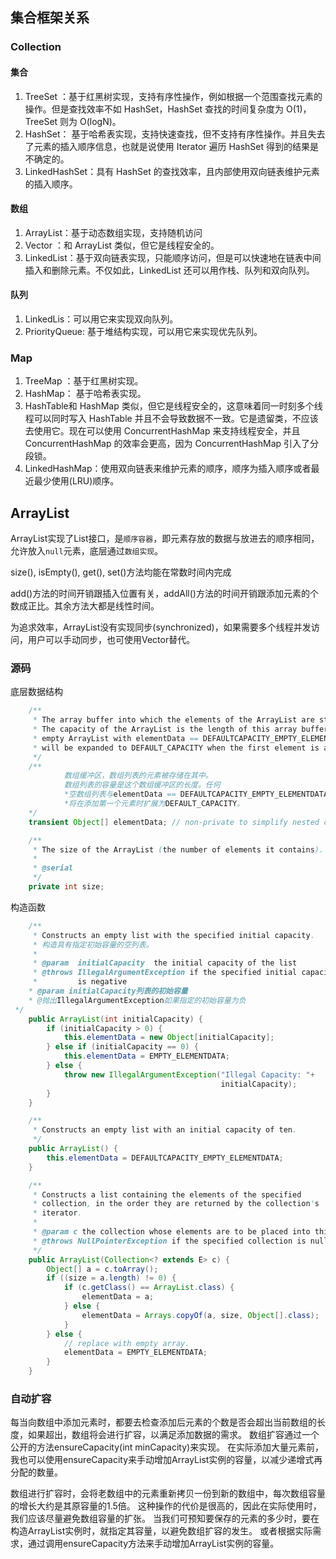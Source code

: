 ## 集合框架关系

### Collection
#### 集合
1. TreeSet ：基于红黑树实现，支持有序性操作，例如根据一个范围查找元素的操作。但是查找效率不如 HashSet，HashSet 查找的时间复杂度为 O(1)，TreeSet 则为 O(logN)。
2. HashSet： 基于哈希表实现，支持快速查找，但不支持有序性操作。并且失去了元素的插入顺序信息，也就是说使用 Iterator 遍历 HashSet 得到的结果是不确定的。
3. LinkedHashSet：具有 HashSet 的查找效率，且内部使用双向链表维护元素的插入顺序。

#### 数组
1. ArrayList：基于动态数组实现，支持随机访问
2. Vector ：和 ArrayList 类似，但它是线程安全的。
3. LinkedList：基于双向链表实现，只能顺序访问，但是可以快速地在链表中间插入和删除元素。不仅如此，LinkedList 还可以用作栈、队列和双向队列。

#### 队列
1. LinkedLis：可以用它来实现双向队列。 
2. PriorityQueue: 基于堆结构实现，可以用它来实现优先队列。

### Map
1. TreeMap ：基于红黑树实现。
2. HashMap： 基于哈希表实现。
3. HashTable和 HashMap 类似，但它是线程安全的，这意味着同一时刻多个线程可以同时写入 HashTable 并且不会导致数据不一致。它是遗留类，不应该去使用它。现在可以使用 ConcurrentHashMap 来支持线程安全，并且 ConcurrentHashMap 的效率会更高，因为 ConcurrentHashMap 引入了分段锁。
4. LinkedHashMap：使用双向链表来维护元素的顺序，顺序为插入顺序或者最近最少使用(LRU)顺序。

## ArrayList
ArrayList实现了List接口，是`顺序容器`，即元素存放的数据与放进去的顺序相同，允许放入`null`元素，底层通过`数组实现`。

size(), isEmpty(), get(), set()方法均能在常数时间内完成

add()方法的时间开销跟插入位置有关，addAll()方法的时间开销跟添加元素的个数成正比。其余方法大都是线性时间。

为追求效率，ArrayList没有实现同步(synchronized)，如果需要多个线程并发访问，用户可以手动同步，也可使用Vector替代。

### 源码
底层数据结构
```java
    /**
     * The array buffer into which the elements of the ArrayList are stored.
     * The capacity of the ArrayList is the length of this array buffer. Any
     * empty ArrayList with elementData == DEFAULTCAPACITY_EMPTY_ELEMENTDATA
     * will be expanded to DEFAULT_CAPACITY when the first element is added.
     */
    /**
            数组缓冲区，数组列表的元素被存储在其中。
            数组列表的容量是这个数组缓冲区的长度。任何
            *空数组列表与elementData == DEFAULTCAPACITY_EMPTY_ELEMENTDATA
            *将在添加第一个元素时扩展为DEFAULT_CAPACITY。
    */
    transient Object[] elementData; // non-private to simplify nested class access

    /**
     * The size of the ArrayList (the number of elements it contains).
     *
     * @serial
     */
    private int size;
```
构造函数
```java
    /**
     * Constructs an empty list with the specified initial capacity.
     * 构造具有指定初始容量的空列表。
     *
     * @param  initialCapacity  the initial capacity of the list
     * @throws IllegalArgumentException if the specified initial capacity
     *         is negative
    * @param initialCapacity列表的初始容量
    * @抛出IllegalArgumentException如果指定的初始容量为负
 */
    public ArrayList(int initialCapacity) {
        if (initialCapacity > 0) {
            this.elementData = new Object[initialCapacity];
        } else if (initialCapacity == 0) {
            this.elementData = EMPTY_ELEMENTDATA;
        } else {
            throw new IllegalArgumentException("Illegal Capacity: "+
                                               initialCapacity);
        }
    }

    /**
     * Constructs an empty list with an initial capacity of ten.
     */
    public ArrayList() {
        this.elementData = DEFAULTCAPACITY_EMPTY_ELEMENTDATA;
    }

    /**
     * Constructs a list containing the elements of the specified
     * collection, in the order they are returned by the collection's
     * iterator.
     *
     * @param c the collection whose elements are to be placed into this list
     * @throws NullPointerException if the specified collection is null
     */
    public ArrayList(Collection<? extends E> c) {
        Object[] a = c.toArray();
        if ((size = a.length) != 0) {
            if (c.getClass() == ArrayList.class) {
                elementData = a;
            } else {
                elementData = Arrays.copyOf(a, size, Object[].class);
            }
        } else {
            // replace with empty array.
            elementData = EMPTY_ELEMENTDATA;
        }
    }
```
### 自动扩容
每当向数组中添加元素时，都要去检查添加后元素的个数是否会超出当前数组的长度，如果超出，数组将会进行扩容，以满足添加数据的需求。
数组扩容通过一个公开的方法ensureCapacity(int minCapacity)来实现。
在实际添加大量元素前，我也可以使用ensureCapacity来手动增加ArrayList实例的容量，以减少递增式再分配的数量。

数组进行扩容时，会将老数组中的元素重新拷贝一份到新的数组中，每次数组容量的增长大约是其原容量的1.5倍。 
这种操作的代价是很高的，因此在实际使用时，我们应该尽量避免数组容量的扩张。
当我们可预知要保存的元素的多少时，要在构造ArrayList实例时，就指定其容量，以避免数组扩容的发生。
或者根据实际需求，通过调用ensureCapacity方法来手动增加ArrayList实例的容量。

